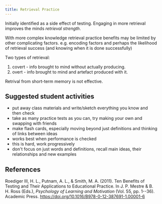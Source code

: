 ```yaml
---
title: Retrieval Practice
---
```

Initially identified as a side effect of testing. Engaging in more retrieval improves the minds _retrieval strength_.

With more complex knowledge retrieval practice benefits may be limited by other complicating factors. e.g. encoding factors and perhaps the likelihood of retrieval success (and knowing when it is done successfully)

Two types of retrieval:

1. covert - info brought to mind without actually producing.
2. overt - info brought to mind and artefact produced with it.

Retrival from short-term memory is not effective.

## Suggested student activities

- put away class materials and write/sketch everything you know and then check
- take as many practice tests as you can, try making your own and swapping with friends
- make flash cards, especially moving beyond just definitions and thinking of links between ideas
- works best when performance is checked
- this is hard, work progressively 
- don't focus on just words and definitions, recall main ideas, their relationships and new examples

## References

Roediger III, H. L., Putnam, A. L., & Smith, M. A. (2011). Ten Benefits of Testing and Their Applications to Educational Practice. In J. P. Mestre & B. H. Ross (Eds.), *Psychology of Learning and Motivation* (Vol. 55, pp. 1--36). Academic Press. <https://doi.org/10.1016/B978-0-12-387691-1.00001-6>